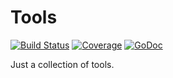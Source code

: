# Tools

[![Build Status](https://travis-ci.org/Thomasdezeeuw/tools.png?branch=master)](https://travis-ci.org/Thomasdezeeuw/tools) [![Coverage](http://gocover.io/_badge/github.com/Thomasdezeeuw/tools)](http://gocover.io/github.com/Thomasdezeeuw/tools) [![GoDoc](http://godoc.org/github.com/Thomasdezeeuw/tools?status.png)](http://godoc.org/github.com/Thomasdezeeuw/tools)

Just a collection of tools.
